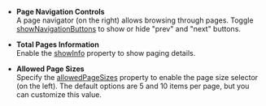 - **Page Navigation Controls**    
A page navigator (on the right) allows browsing through pages. Toggle [showNavigationButtons](/api-reference/10%20UI%20Components/dxPagination/1%20Configuration/showNavigationButtons.md '/Documentation/ApiReference/UI_Components/dxPagination/Configuration/#showNavigationButtons') to show or hide "prev" and "next" buttons.

- **Total Pages Information**    
Enable the [showInfo](/api-reference/10%20UI%20Components/dxPagination/1%20Configuration/showInfo.md '/Documentation/ApiReference/UI_Components/dxPagination/Configuration/#showInfo') property to show paging details.

- **Allowed Page Sizes**    
Specify the [allowedPageSizes](/api-reference/10%20UI%20Components/dxPagination/1%20Configuration/allowedPageSizes.md '/Documentation/ApiReference/UI_Components/dxPagination/Configuration/#allowedPageSizes') property to enable the page size selector (on the left). The default options are 5 and 10 items per page, but you can customize this value.